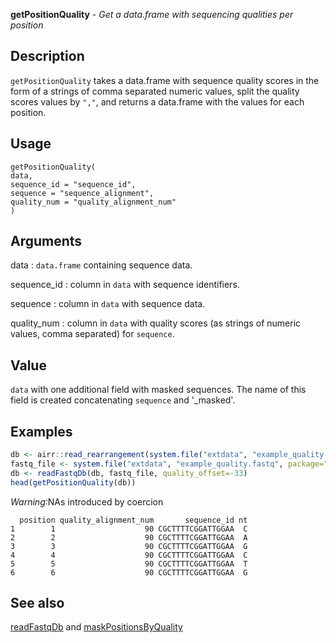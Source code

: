 **getPositionQuality** - *Get a data.frame with sequencing qualities per position*

Description
--------------------

`getPositionQuality` takes a data.frame with sequence quality scores 
in the form of a strings of comma separated numeric values, split the quality 
scores values by `","`,  and returns a data.frame with the values
for each position.


Usage
--------------------
```
getPositionQuality(
data,
sequence_id = "sequence_id",
sequence = "sequence_alignment",
quality_num = "quality_alignment_num"
)
```

Arguments
-------------------

data
:   `data.frame` containing sequence data.

sequence_id
:   column in `data` with sequence identifiers.

sequence
:   column in `data` with sequence data.

quality_num
:   column in `data` with quality scores (as
strings of numeric values, comma separated) for `sequence`.




Value
-------------------

`data` with one additional field with masked sequences. The 
name of this field is created concatenating `sequence` 
and '_masked'.



Examples
-------------------

```R
db <- airr::read_rearrangement(system.file("extdata", "example_quality.tsv", package="alakazam"))
fastq_file <- system.file("extdata", "example_quality.fastq", package="alakazam")
db <- readFastqDb(db, fastq_file, quality_offset=-33)
head(getPositionQuality(db))
```

*Warning*:NAs introduced by coercion
```
  position quality_alignment_num       sequence_id nt
1        1                    90 CGCTTTTCGGATTGGAA  C
2        2                    90 CGCTTTTCGGATTGGAA  A
3        3                    90 CGCTTTTCGGATTGGAA  G
4        4                    90 CGCTTTTCGGATTGGAA  C
5        5                    90 CGCTTTTCGGATTGGAA  T
6        6                    90 CGCTTTTCGGATTGGAA  G

```



See also
-------------------

[readFastqDb](readFastqDb.md) and [maskPositionsByQuality](maskPositionsByQuality.md)






